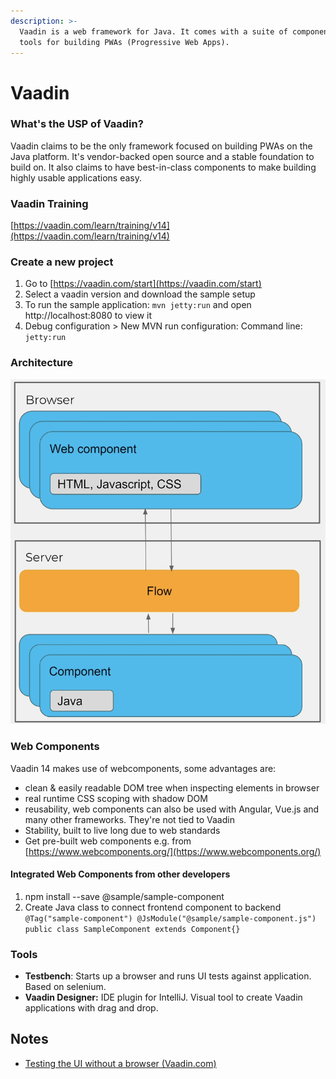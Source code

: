 ```yaml
---
description: >-
  Vaadin is a web framework for Java. It comes with a suite of components and
  tools for building PWAs (Progressive Web Apps).
---
```


# Vaadin

### What's the USP of Vaadin?

Vaadin claims to be the only framework focused on building PWAs on the Java platform. It's vendor-backed open source and a stable foundation to build on. It also claims to have best-in-class components to make building highly usable applications easy.

### Vaadin Training

[https://vaadin.com/learn/training/v14](https://vaadin.com/learn/training/v14)

### Create a new project

1. Go to [https://vaadin.com/start](https://vaadin.com/start)
2. Select a vaadin version and download the sample setup
3. To run the sample application: `mvn jetty:run` and open http://localhost:8080 to view it
4. Debug configuration &gt; New MVN run configuration: Command line: `jetty:run`

### Architecture

![Vaadin architecture with flow framework](../.gitbook/assets/screenshot-2021-07-08-at-14.17.47.png)

### Web Components

Vaadin 14 makes use of webcomponents, some advantages are:

* clean & easily readable DOM tree when inspecting elements in browser
* real runtime CSS scoping with shadow DOM
* reusability, web components can also be used with Angular, Vue.js and many other frameworks. They're not tied to Vaadin
* Stability, built to live long due to web standards
* Get pre-built web components e.g. from [https://www.webcomponents.org/](https://www.webcomponents.org/)

#### Integrated Web Components from other developers

1. npm install --save @sample/sample-component
2. Create Java class to connect frontend component to backend `@Tag("sample-component") @JsModule("@sample/sample-component.js") public class SampleComponent extends Component{}`

### Tools

* **Testbench**: Starts up a browser and runs UI tests against application. Based on selenium.
* **Vaadin Designer:** IDE plugin for IntelliJ. Visual tool to create Vaadin applications with drag and drop.

## Notes

* [Testing the UI without a browser \(Vaadin.com\)](https://vaadin.com/blog/testing-the-ui-without-a-browser)

